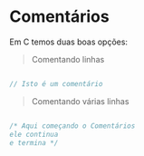 # Comentários

Em C temos duas boas opções:

> Comentando linhas

```c

// Isto é um comentário

```

> Comentando várias linhas

```c

/* Aqui começando o Comentários
ele continua
e termina */

```